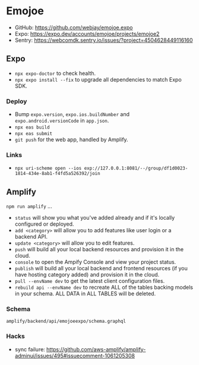 # Emojoe

- GitHub: https://github.com/webjay/emojoe.expo
- Expo: https://expo.dev/accounts/emojoe/projects/emojoe2
- Sentry: https://webcomdk.sentry.io/issues/?project=4504628449116160

## Expo

- `npx expo-doctor` to check health.
- `npx expo install --fix` to upgrade all dependencies to match Expo SDK.

### Deploy

- Bump `expo.version`, `expo.ios.buildNumber` and `expo.android.versionCode` in `app.json`.
- `npx eas build`
- `npx eas submit`
- `git push` for the web app, handled by Amplify.

### Links

- `npx uri-scheme open --ios exp://127.0.0.1:8081/--/group/df1d0023-1814-434e-8ab1-f4fd5a526392/join`

## Amplify

`npm run amplify` ...

- `status` will show you what you've added already and if it's locally configured or deployed.
- `add <category>` will allow you to add features like user login or a backend API.
- `update <category>` will allow you to edit features.
- `push` will build all your local backend resources and provision it in the cloud.
- `console` to open the Ampify Console and view your project status.
- `publish` will build all your local backend and frontend resources (if you have hosting category added) and provision it in the cloud.
- `pull --envName dev` to get the latest client configuration files.
- `rebuild api --envName dev` to recreate ALL of the tables backing models in your schema. ALL DATA in ALL TABLES will be deleted.

### Schema

    amplify/backend/api/emojoeexpo/schema.graphql

### Hacks

- sync failure: https://github.com/aws-amplify/amplify-adminui/issues/495#issuecomment-1061205308
